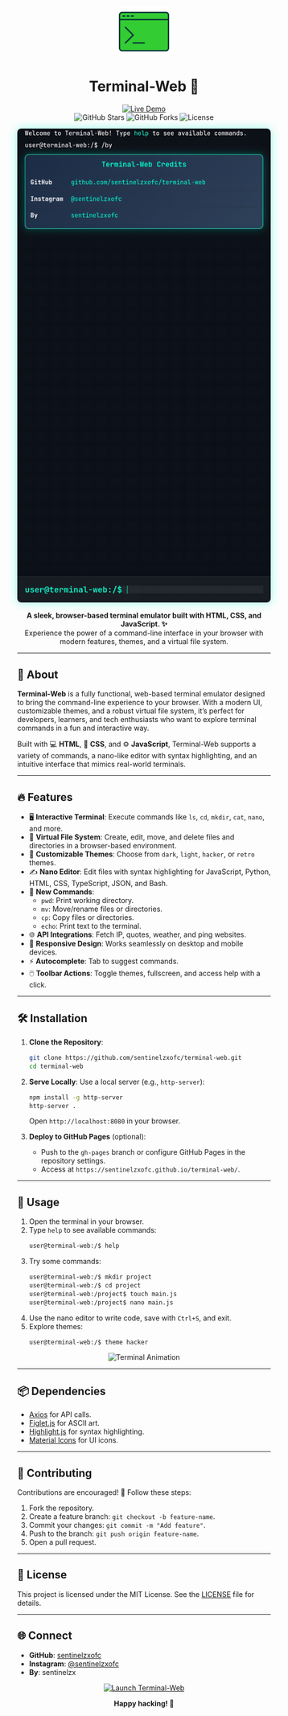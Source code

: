 
<p align="center">
  <img src="assets/terminal.png" alt="Terminal-Web Icon" width="100"/>
</p>

<h1 align="center">Terminal-Web 🚀</h1>

<p align="center">
  <a href="https://sentinelzxofc.github.io/terminal-web/" target="_blank">
    <img src="https://img.shields.io/badge/Live%20Demo-Visit%20Terminal--Web-brightgreen?style=for-the-badge&logo=github" alt="Live Demo"/>
  </a>
  <br/>
  <img src="https://img.shields.io/github/stars/sentinelzxofc/terminal-web?style=social" alt="GitHub Stars"/>
  <img src="https://img.shields.io/github/forks/sentinelzxofc/terminal-web?style=social" alt="GitHub Forks"/>
  <img src="https://img.shields.io/github/license/sentinelzxofc/terminal-web" alt="License"/>
</p>

<p align="center">
  <img src="assets/print.png" alt="Terminal-Web Screenshot" width="600" style="border-radius: 8px; box-shadow: 0 0 20px rgba(0, 255, 204, 0.4);"/>
</p>

<p align="center">
  <b>A sleek, browser-based terminal emulator built with HTML, CSS, and JavaScript. ✨</b>
  <br/>
  Experience the power of a command-line interface in your browser with modern features, themes, and a virtual file system.
</p>

---

## 🌟 About

**Terminal-Web** is a fully functional, web-based terminal emulator designed to bring the command-line experience to your browser. With a modern UI, customizable themes, and a robust virtual file system, it’s perfect for developers, learners, and tech enthusiasts who want to explore terminal commands in a fun and interactive way.

Built with 💻 **HTML**, 🎨 **CSS**, and ⚙️ **JavaScript**, Terminal-Web supports a variety of commands, a nano-like editor with syntax highlighting, and an intuitive interface that mimics real-world terminals.

---

## 🔥 Features

- 🖥️ **Interactive Terminal**: Execute commands like `ls`, `cd`, `mkdir`, `cat`, `nano`, and more.
- 📂 **Virtual File System**: Create, edit, move, and delete files and directories in a browser-based environment.
- 🎨 **Customizable Themes**: Choose from `dark`, `light`, `hacker`, or `retro` themes.
- ✍️ **Nano Editor**: Edit files with syntax highlighting for JavaScript, Python, HTML, CSS, TypeScript, JSON, and Bash.
- 🚀 **New Commands**:
  - `pwd`: Print working directory.
  - `mv`: Move/rename files or directories.
  - `cp`: Copy files or directories.
  - `echo`: Print text to the terminal.
- 🌐 **API Integrations**: Fetch IP, quotes, weather, and ping websites.
- 📱 **Responsive Design**: Works seamlessly on desktop and mobile devices.
- ⚡ **Autocomplete**: Tab to suggest commands.
- 🖱️ **Toolbar Actions**: Toggle themes, fullscreen, and access help with a click.

---

## 🛠️ Installation

1. **Clone the Repository**:
   ```bash
   git clone https://github.com/sentinelzxofc/terminal-web.git
   cd terminal-web
   ```

2. **Serve Locally**:
   Use a local server (e.g., `http-server`):
   ```bash
   npm install -g http-server
   http-server .
   ```
   Open `http://localhost:8080` in your browser.

3. **Deploy to GitHub Pages** (optional):
   - Push to the `gh-pages` branch or configure GitHub Pages in the repository settings.
   - Access at `https://sentinelzxofc.github.io/terminal-web/`.

---

## 🚀 Usage

1. Open the terminal in your browser.
2. Type `help` to see available commands:
   ```bash
   user@terminal-web:/$ help
   ```
3. Try some commands:
   ```bash
   user@terminal-web:/$ mkdir project
   user@terminal-web:/$ cd project
   user@terminal-web:/project$ touch main.js
   user@terminal-web:/project$ nano main.js
   ```
4. Use the nano editor to write code, save with `Ctrl+S`, and exit.
5. Explore themes:
   ```bash
   user@terminal-web:/$ theme hacker
   ```

<p align="center">
  <img src="https://media.giphy.com/media/26FPJGjhefSJuaRhu/giphy.gif" alt="Terminal Animation" width="300"/>
</p>

---

## 📦 Dependencies

- [Axios](https://axios-http.com/) for API calls.
- [Figlet.js](https://github.com/patorjk/figlet.js) for ASCII art.
- [Highlight.js](https://highlightjs.org/) for syntax highlighting.
- [Material Icons](https://fonts.google.com/icons) for UI icons.

---

## 🤝 Contributing

Contributions are encouraged! 🙌 Follow these steps:

1. Fork the repository.
2. Create a feature branch: `git checkout -b feature-name`.
3. Commit your changes: `git commit -m "Add feature"`.
4. Push to the branch: `git push origin feature-name`.
5. Open a pull request.

---

## 📜 License

This project is licensed under the MIT License. See the [LICENSE](LICENSE) file for details.

---

## 🌐 Connect

- **GitHub**: [sentinelzxofc](https://github.com/sentinelzxofc)
- **Instagram**: [@sentinelzxofc](https://www.instagram.com/sentinelzxofc)
- **By**: sentinelzx

<p align="center">
  <a href="https://sentinelzxofc.github.io/terminal-web/" target="_blank">
    <img src="https://img.shields.io/badge/Launch%20Terminal-Web-00ffcc?style=for-the-badge&logo=appveyor&logoColor=white" alt="Launch Terminal-Web"/>
  </a>
</p>

<p align="center">
  <b>Happy hacking! 💾</b>
</p>
